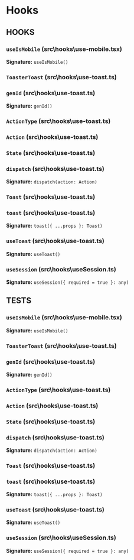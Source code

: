 # Hooks


## HOOKS

### `useIsMobile` (src\hooks\use-mobile.tsx)


**Signature:** `useIsMobile()`

### `ToasterToast` (src\hooks\use-toast.ts)


### `genId` (src\hooks\use-toast.ts)


**Signature:** `genId()`

### `ActionType` (src\hooks\use-toast.ts)


### `Action` (src\hooks\use-toast.ts)


### `State` (src\hooks\use-toast.ts)


### `dispatch` (src\hooks\use-toast.ts)


**Signature:** `dispatch(action: Action)`

### `Toast` (src\hooks\use-toast.ts)


### `toast` (src\hooks\use-toast.ts)


**Signature:** `toast({ ...props }: Toast)`

### `useToast` (src\hooks\use-toast.ts)


**Signature:** `useToast()`

### `useSession` (src\hooks\useSession.ts)


**Signature:** `useSession({ required = true }: any)`


## TESTS

### `useIsMobile` (src\hooks\use-mobile.tsx)


**Signature:** `useIsMobile()`

### `ToasterToast` (src\hooks\use-toast.ts)


### `genId` (src\hooks\use-toast.ts)


**Signature:** `genId()`

### `ActionType` (src\hooks\use-toast.ts)


### `Action` (src\hooks\use-toast.ts)


### `State` (src\hooks\use-toast.ts)


### `dispatch` (src\hooks\use-toast.ts)


**Signature:** `dispatch(action: Action)`

### `Toast` (src\hooks\use-toast.ts)


### `toast` (src\hooks\use-toast.ts)


**Signature:** `toast({ ...props }: Toast)`

### `useToast` (src\hooks\use-toast.ts)


**Signature:** `useToast()`

### `useSession` (src\hooks\useSession.ts)


**Signature:** `useSession({ required = true }: any)`
